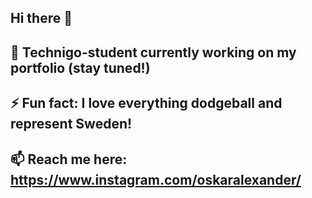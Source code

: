 ## Hi there 👋

<!--
**oskarnordin/oskarnordin** is a ✨ _special_ ✨ repository because its `README.md` (this file) appears on your GitHub profile.

Here are some ideas to get you started:

- 🔭 I’m currently working on ...
- 🌱 I’m currently learning ...
- 👯 I’m looking to collaborate on ...
- 🤔 I’m looking for help with ...
- 💬 Ask me about ...
- 📫 How to reach me: ...
- 😄 Pronouns: ...
- ⚡ Fun fact: ...
-->

## 🌱 Technigo-student currently working on my portfolio (stay tuned!)
## ⚡ Fun fact: I love everything dodgeball and represent Sweden!
## 📫 Reach me here: https://www.instagram.com/oskaralexander/
